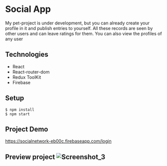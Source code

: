 # Social App

My pet-project is under development, but you can already create your profile in it and publish entries to yourself. All these records are seen by other users and can leave ratings for them. You can also view the profiles of any user

## Technologies

- React 
- React-router-dom
- Redux ToolKit
- Firebase

## Setup

```
$ npm install
$ npm start

```
## Project Demo
https://socialnetwork-eb00c.firebaseapp.com/login

## Preview project ![Screenshot_3](https://user-images.githubusercontent.com/102315914/182537511-25d02664-4cd0-47b3-a96e-b90717697cfe.png)

